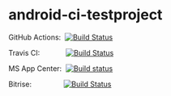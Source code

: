 # android-ci-testproject
GitHub Actions:&nbsp;&nbsp;[![Build Status](https://github.com/G00fY2/android-ci-testproject/workflows/Android%20CI/badge.svg)](https://github.com/G00fY2/android-ci-testproject/actions)

Travis CI:&nbsp;&nbsp;&nbsp;&nbsp;&nbsp;&nbsp;&nbsp;&nbsp;&nbsp;&nbsp;&nbsp;&nbsp;&nbsp;[![Build Status](https://app.travis-ci.com/G00fY2/android-ci-testproject.svg?branch=develop)](https://app.travis-ci.com/G00fY2/android-ci-testproject)

MS App Center:&nbsp;
[![Build status](https://build.appcenter.ms/v0.1/apps/d01e683e-35f9-435b-bc4c-3889416a0dc1/branches/develop/badge)](https://appcenter.ms)

Bitrise:&nbsp;&nbsp;&nbsp;&nbsp;&nbsp;&nbsp;&nbsp;&nbsp;&nbsp;&nbsp;&nbsp;&nbsp;&nbsp;&nbsp;&nbsp;&nbsp;[![Build Status](https://app.bitrise.io/app/b1efee9a40f8ccf8/status.svg?token=koQtMswjCyc4CWI2mYVQMQ&branch=develop)](https://app.bitrise.io/app/b1efee9a40f8ccf8)

